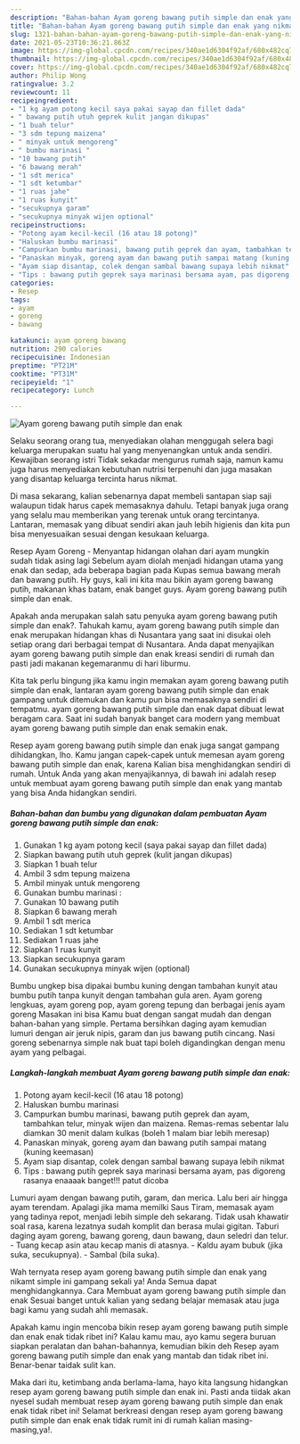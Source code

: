 ```yaml
---
description: "Bahan-bahan Ayam goreng bawang putih simple dan enak yang nikmat Untuk Jualan"
title: "Bahan-bahan Ayam goreng bawang putih simple dan enak yang nikmat Untuk Jualan"
slug: 1321-bahan-bahan-ayam-goreng-bawang-putih-simple-dan-enak-yang-nikmat-untuk-jualan
date: 2021-05-23T10:36:21.863Z
image: https://img-global.cpcdn.com/recipes/340ae1d6304f92af/680x482cq70/ayam-goreng-bawang-putih-simple-dan-enak-foto-resep-utama.jpg
thumbnail: https://img-global.cpcdn.com/recipes/340ae1d6304f92af/680x482cq70/ayam-goreng-bawang-putih-simple-dan-enak-foto-resep-utama.jpg
cover: https://img-global.cpcdn.com/recipes/340ae1d6304f92af/680x482cq70/ayam-goreng-bawang-putih-simple-dan-enak-foto-resep-utama.jpg
author: Philip Wong
ratingvalue: 3.2
reviewcount: 11
recipeingredient:
- "1 kg ayam potong kecil saya pakai sayap dan fillet dada"
- " bawang putih utuh geprek kulit jangan dikupas"
- "1 buah telur"
- "3 sdm tepung maizena"
- " minyak untuk mengoreng"
- " bumbu marinasi "
- "10 bawang putih"
- "6 bawang merah"
- "1 sdt merica"
- "1 sdt ketumbar"
- "1 ruas jahe"
- "1 ruas kunyit"
- "secukupnya garam"
- "secukupnya minyak wijen optional"
recipeinstructions:
- "Potong ayam kecil-kecil (16 atau 18 potong)"
- "Haluskan bumbu marinasi"
- "Campurkan bumbu marinasi, bawang putih geprek dan ayam, tambahkan telur, minyak wijen dan maizena. Remas-remas sebentar lalu diamkan 30 menit dalam kulkas (boleh 1 malam biar lebih meresap)"
- "Panaskan minyak, goreng ayam dan bawang putih sampai matang (kuning keemasan)"
- "Ayam siap disantap, colek dengan sambal bawang supaya lebih nikmat"
- "Tips : bawang putih geprek saya marinasi bersama ayam, pas digoreng rasanya enaaaak banget!!! patut dicoba"
categories:
- Resep
tags:
- ayam
- goreng
- bawang

katakunci: ayam goreng bawang 
nutrition: 290 calories
recipecuisine: Indonesian
preptime: "PT21M"
cooktime: "PT31M"
recipeyield: "1"
recipecategory: Lunch

---
```



![Ayam goreng bawang putih simple dan enak](https://img-global.cpcdn.com/recipes/340ae1d6304f92af/680x482cq70/ayam-goreng-bawang-putih-simple-dan-enak-foto-resep-utama.jpg)

Selaku seorang orang tua, menyediakan olahan menggugah selera bagi keluarga merupakan suatu hal yang menyenangkan untuk anda sendiri. Kewajiban seorang istri Tidak sekadar mengurus rumah saja, namun kamu juga harus menyediakan kebutuhan nutrisi terpenuhi dan juga masakan yang disantap keluarga tercinta harus nikmat.

Di masa  sekarang, kalian sebenarnya dapat membeli santapan siap saji walaupun tidak harus capek memasaknya dahulu. Tetapi banyak juga orang yang selalu mau memberikan yang terenak untuk orang tercintanya. Lantaran, memasak yang dibuat sendiri akan jauh lebih higienis dan kita pun bisa menyesuaikan sesuai dengan kesukaan keluarga. 

Resep Ayam Goreng - Menyantap hidangan olahan dari ayam mungkin sudah tidak asing lagi Sebelum ayam diolah menjadi hidangan utama yang enak dan sedap, ada beberapa bagian pada Kupas semua bawang merah dan bawang putih. Hy guys, kali ini kita mau bikin ayam goreng bawang putih, makanan khas batam, enak banget guys. Ayam goreng bawang putih simple dan enak.

Apakah anda merupakan salah satu penyuka ayam goreng bawang putih simple dan enak?. Tahukah kamu, ayam goreng bawang putih simple dan enak merupakan hidangan khas di Nusantara yang saat ini disukai oleh setiap orang dari berbagai tempat di Nusantara. Anda dapat menyajikan ayam goreng bawang putih simple dan enak kreasi sendiri di rumah dan pasti jadi makanan kegemaranmu di hari liburmu.

Kita tak perlu bingung jika kamu ingin memakan ayam goreng bawang putih simple dan enak, lantaran ayam goreng bawang putih simple dan enak gampang untuk ditemukan dan kamu pun bisa memasaknya sendiri di tempatmu. ayam goreng bawang putih simple dan enak dapat dibuat lewat beragam cara. Saat ini sudah banyak banget cara modern yang membuat ayam goreng bawang putih simple dan enak semakin enak.

Resep ayam goreng bawang putih simple dan enak juga sangat gampang dihidangkan, lho. Kamu jangan capek-capek untuk memesan ayam goreng bawang putih simple dan enak, karena Kalian bisa menghidangkan sendiri di rumah. Untuk Anda yang akan menyajikannya, di bawah ini adalah resep untuk membuat ayam goreng bawang putih simple dan enak yang mantab yang bisa Anda hidangkan sendiri.

<!--inarticleads1-->

##### Bahan-bahan dan bumbu yang digunakan dalam pembuatan Ayam goreng bawang putih simple dan enak:

1. Gunakan 1 kg ayam potong kecil (saya pakai sayap dan fillet dada)
1. Siapkan  bawang putih utuh geprek (kulit jangan dikupas)
1. Siapkan 1 buah telur
1. Ambil 3 sdm tepung maizena
1. Ambil  minyak untuk mengoreng
1. Gunakan  bumbu marinasi :
1. Gunakan 10 bawang putih
1. Siapkan 6 bawang merah
1. Ambil 1 sdt merica
1. Sediakan 1 sdt ketumbar
1. Sediakan 1 ruas jahe
1. Siapkan 1 ruas kunyit
1. Siapkan secukupnya garam
1. Gunakan secukupnya minyak wijen (optional)


Bumbu ungkep bisa dipakai bumbu kuning dengan tambahan kunyit atau bumbu putih tanpa kunyit dengan tambahan gula aren. Ayam goreng lengkuas, ayam goreng pop, ayam goreng tepung dan berbagai jenis ayam goreng Masakan ini bisa Kamu buat dengan sangat mudah dan dengan bahan-bahan yang simple. Pertama bersihkan daging ayam kemudian lumuri dengan air jeruk nipis, garam dan jus bawang putih cincang. Nasi goreng sebenarnya simple nak buat tapi boleh digandingkan dengan menu ayam yang pelbagai. 

<!--inarticleads2-->

##### Langkah-langkah membuat Ayam goreng bawang putih simple dan enak:

1. Potong ayam kecil-kecil (16 atau 18 potong)
1. Haluskan bumbu marinasi
1. Campurkan bumbu marinasi, bawang putih geprek dan ayam, tambahkan telur, minyak wijen dan maizena. Remas-remas sebentar lalu diamkan 30 menit dalam kulkas (boleh 1 malam biar lebih meresap)
1. Panaskan minyak, goreng ayam dan bawang putih sampai matang (kuning keemasan)
1. Ayam siap disantap, colek dengan sambal bawang supaya lebih nikmat
1. Tips : bawang putih geprek saya marinasi bersama ayam, pas digoreng rasanya enaaaak banget!!! patut dicoba


Lumuri ayam dengan bawang putih, garam, dan merica. Lalu beri air hingga ayam terendam. Apalagi jika mama memilki Saus Tiram, memasak ayam yang tadinya repot, menjadi lebih simple deh sekarang. Tidak usah khawatir soal rasa, karena lezatnya sudah komplit dan berasa mulai gigitan. Taburi daging ayam goreng, bawang goreng, daun bawang, daun seledri dan telur. - Tuang kecap asin atau kecap manis di atasnya. - Kaldu ayam bubuk (jika suka, secukupnya). - Sambal (bila suka). 

Wah ternyata resep ayam goreng bawang putih simple dan enak yang nikamt simple ini gampang sekali ya! Anda Semua dapat menghidangkannya. Cara Membuat ayam goreng bawang putih simple dan enak Sesuai banget untuk kalian yang sedang belajar memasak atau juga bagi kamu yang sudah ahli memasak.

Apakah kamu ingin mencoba bikin resep ayam goreng bawang putih simple dan enak enak tidak ribet ini? Kalau kamu mau, ayo kamu segera buruan siapkan peralatan dan bahan-bahannya, kemudian bikin deh Resep ayam goreng bawang putih simple dan enak yang mantab dan tidak ribet ini. Benar-benar taidak sulit kan. 

Maka dari itu, ketimbang anda berlama-lama, hayo kita langsung hidangkan resep ayam goreng bawang putih simple dan enak ini. Pasti anda tiidak akan nyesel sudah membuat resep ayam goreng bawang putih simple dan enak enak tidak ribet ini! Selamat berkreasi dengan resep ayam goreng bawang putih simple dan enak enak tidak rumit ini di rumah kalian masing-masing,ya!.

